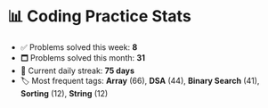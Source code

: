 # 📊 Coding Practice Stats

- ✅ Problems solved this week: **8**
- 🗖️ Problems solved this month: **31**
- 📌 Current daily streak: **75 days**
- 🏷️ Most frequent tags: **Array** (66), **DSA** (44), **Binary Search** (41), **Sorting** (12), **String** (12)
